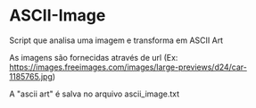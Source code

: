 # ASCII-Image
Script que analisa uma imagem e transforma em ASCII Art 

As imagens são fornecidas através de url (Ex: https://images.freeimages.com/images/large-previews/d24/car-1185765.jpg)

A "ascii art" é salva no arquivo ascii_image.txt


